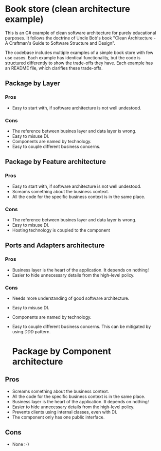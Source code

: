 # Book store (clean architecture example)

This is an C# example of clean software architecture for purely educational
purposes. It follows the doctrine of Uncle Bob's book "Clean Architecture - A
Craftman's Guide to Software Structure and Design".

The codebase includes multiple examples of a simple book store with few use
cases. Each example has identical functionality, but the code is structured
differently to show the trade-offs they have. Each example has an README file,
which clarifies these trade-offs.

## Package by Layer

### Pros

- Easy to start with, if software architecture is not well undestood.

### Cons

- The reference between busines layer and data layer is wrong.
- Easy to misuse DI.
- Components are named by technology.
- Easy to couple different business concerns.

## Package by Feature architecture

### Pros

- Easy to start with, if software architecture is not well undestood.
- Screams something about the business context.
- All the code for the specific business context is in the same place.

### Cons

- The reference between busines layer and data layer is wrong.
- Easy to misuse DI.
- Hosting technology is coupled to the component

## Ports and Adapters architecture

### Pros

- Business layer is the heart of the application. It depends on nothing!
- Easier to hide unnecessary details from the high-level policy.

### Cons

- Needs more understanding of good software architecture.
- Easy to misuse DI.
- Components are named by technology.
- Easy to couple different business concerns. This can be mitigated by using DDD
  pattern.

  # Package by Component architecture

## Pros

- Screams something about the business context.
- All the code for the specific business context is in the same place.
- Business layer is the heart of the application. It depends on nothing!
- Easier to hide unnecessary details from the high-level policy.
- Prevents clients using internal classes, even with DI.
- The component only has one public interface.

## Cons

- None :-)
